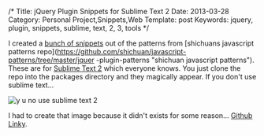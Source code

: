 /*
Title: jQuery Plugin Snippets for Sublime Text 2
Date: 2013-03-28
Category: Personal Project,Snippets,Web
Template: post
Keywords: jquery, plugin, snippets, sublime, text, 2, 3, tools
*/

I created a [bunch of snippets](https://github.com/james2doyle/jquery-plugin-snippets "james2doyle/jquery-plugin-snippets") out of the patterns from [shichuans javascript patterns repo](https://github.com/shichuan/javascript-patterns/tree/master/jquer -plugin-patterns "shichuan javascript patterns"). These are for [Sublime Text 2](http://www.sublimetext.com/ "sublime text site") which everyone knows. You just clone the repo into the packages directory and they magically appear. If you don't use sublime text...

<div class="center">
  <img alt="y u no use sublime text 2" src="http://ohdoylerules.com/content/images/tumblr_l96b01l36p1qdhmifo1_50.jpg" >
</div>

I had to create that image because it didn't exists for some reason... [Github Linky](https://github.com/james2doyle/jquery-plugin-snippets "james2doyle/jquery-plugin-snippets").
